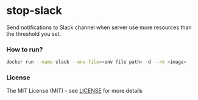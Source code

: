 # stop-slack

Send notifications to Slack channel when server use more resources than the threshold you set.

### How to run?

```bash
docker run --name slack --env-file=<env file path> -d --rm <image>
```

### License

The MIT License (MIT) - see [LICENSE](../../LICENSE) for more details